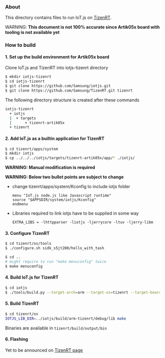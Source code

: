 ### About

This directory contains files to run IoT.js on [TizenRT](https://github.com/Samsung/TizenRT).

WARNING: **This document is not 100% accurate since Artik05x board with tooling is not available yet**

### How to build

#### 1. Set up the build environment for Artik05x board

Clone IoT.js and TizenRT into iotjs-tizenrt directory

```bash
$ mkdir iotjs-tizenrt
$ cd iotjs-tizenrt
$ git clone https://github.com/Samsung/iotjs.git
$ git clone https://github.com/Samsung/TizenRT.git tizenrt
```
The following directory structure is created after these commands

```bash
iotjs-tizenrt
  + iotjs
  |  + targets
  |      + tizenrt-artik05x
  + tizenrt
```

#### 2. Add IoT.js as a builtin application for TizenRT

```bash
$ cd tizenrt/apps/system
$ mkdir iotjs
$ cp ../../../iotjs/targets/tizenrt-artik05x/app/* ./iotjs/
```

**WARNING: Manual modification is required**

**WARNING: Below two bullet points are subject to change**

* change tizenrt/apps/system/Kconfig to include iotjs folder
    ```
    menu "IoT.js node.js like Javascript runtime"
    source "$APPSDIR/system/iotjs/Kconfig"
    endmenu
    ```
* Libraries required to link iotjs have to be supplied in some way
    ```
    EXTRA_LIBS = -lhttpparser -liotjs -ljerrycore -ltuv -ljerry-libm
    ```


#### 3. Configure TizenRT

```bash
$ cd tizenrt/os/tools
$ ./configure.sh sidk_s5jt200/hello_with_tash

$ cd ..
# might require to run "make menuconfig" twice
$ make menuconfig
```

#### 4. Build IoT.js for TizenRT

```bash
$ cd iotjs
$ ./tools/build.py --target-arch=arm --target-os=tizenrt --target-board=artik05x --sysroot=../tizenrt/os

```

#### 5. Build TizenRT

```bash
$ cd tizenrt/os
IOTJS_LIB_DIR=../iotjs/build/arm-tizenrt/debug/lib make
```
Binaries are available in `tizenrt/build/output/bin`

#### 6. Flashing

Yet to be announced on [TizenRT page](https://github.com/Samsung/TizenRT#board)
